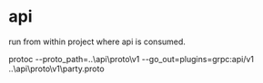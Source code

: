 # api

run from within project where api is consumed.

protoc --proto_path=..\api\proto\v1 --go_out=plugins=grpc:api/v1 ..\api\proto\v1\party.proto